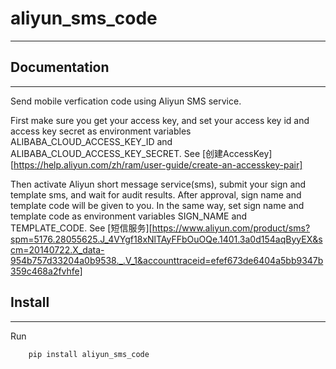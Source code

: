 # aliyun_sms_code 
---
## Documentation
---
Send mobile verfication code using Aliyun SMS service. 

First make sure you get your access key, and set your access key id and access key secret as environment variables ALIBABA_CLOUD_ACCESS_KEY_ID and ALIBABA_CLOUD_ACCESS_KEY_SECRET. 
See [创建AccessKey][https://help.aliyun.com/zh/ram/user-guide/create-an-accesskey-pair]

Then activate Aliyun short message service(sms), submit your sign and template sms, and wait for audit results. After approval, sign name and template code will be given to you.
In the same way, set sign name and template code as environment variables SIGN_NAME and TEMPLATE_CODE.
See [短信服务][https://www.aliyun.com/product/sms?spm=5176.28055625.J_4VYgf18xNlTAyFFbOuOQe.1401.3a0d154aqByyEX&scm=20140722.X_data-954b757d33204a0b9538._.V_1&accounttraceid=efef673de6404a5bb9347b359c468a2fvhfe]

## Install 
---
Run 
```python
	pip install aliyun_sms_code
```
